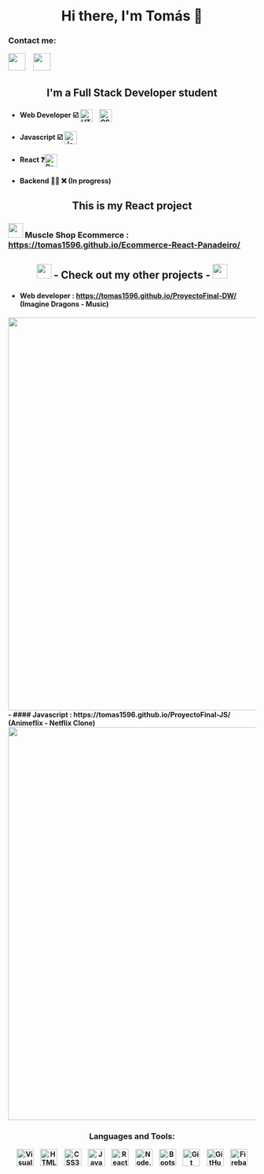 <h1 align=center> Hi there, I'm Tomás 👋 </h1>

### Contact me:
[<img src="https://img.icons8.com/fluency/48/undefined/linkedin.png" width="35px"/>](https://www.linkedin.com/in/tom%C3%A1s-panadeiro)
&nbsp;&nbsp;
[<img src="https://img.icons8.com/fluency/48/undefined/instagram-new.png" width="35px"/>](https://www.instagram.com/tomaspanadeiro/)


## <p align=center><b> I'm a Full Stack Developer student </p>

-  ####  Web Developer ☑️ <img align="center" alt="HTML5" width="26px" src="https://cdn.jsdelivr.net/gh/devicons/devicon/icons/html5/html5-original.svg" style="padding-right:10px;" /> <img align="center" alt="CSS3" width="26px" src="https://cdn.jsdelivr.net/gh/devicons/devicon/icons/css3/css3-original.svg" style="padding-right:10px;" />
- #### Javascript ☑️ <img align="center" alt="JavaScript" width="26px" src="https://cdn.jsdelivr.net/gh/devicons/devicon/icons/javascript/javascript-original.svg" style="padding-right:10px;" />
- #### React ❓<img align="center" alt="React" width="26px" src="https://cdn.jsdelivr.net/gh/devicons/devicon/icons/react/react-original.svg" style="padding-right:10px;" />
- #### Backend 👨‍💻  ❌  (In progress)

## <p align=center><b> This is my React project </p>
### <img src="https://img.icons8.com/plasticine/60/undefined/rocket.png" width="30px"/> Muscle Shop Ecommerce : https://tomas1596.github.io/Ecommerce-React-Panadeiro/

## <p align=center><b> <img src="https://img.icons8.com/emoji/48/undefined/fire.png" width="30px"/> - Check out my other projects - <img src="https://img.icons8.com/emoji/48/undefined/fire.png" width="30px"/> </p>

- #### Web developer : https://tomas1596.github.io/ProyectoFinal-DW/ (Imagine Dragons - Music)
<img src="https://i.ibb.co/X8CGkbj/6db16f32bec7d7b3078b9e7f40b0b452.jpg" width="800px"/>
<br />
- #### Javascript : https://tomas1596.github.io/ProyectoFinal-JS/ (Animeflix - Netflix Clone)
<img src="https://i.ibb.co/mhPwpG3/be491727191cac3f37f62c64b5eca1f5.png" width="800px"/>






 <h3 align=center><b size=0px> Languages and Tools: </h3>

<p align=center>
<img alt="Visual Studio Code" width="35px" src="https://cdn.jsdelivr.net/gh/devicons/devicon/icons/vscode/vscode-original.svg" style="padding-right:10px;" />
<img alt="HTML5" width="35px" src="https://cdn.jsdelivr.net/gh/devicons/devicon/icons/html5/html5-original.svg" style="padding-right:10px;" />
<img alt="CSS3" width="35px" src="https://cdn.jsdelivr.net/gh/devicons/devicon/icons/css3/css3-original.svg" style="padding-right:10px;" />
<img alt="JavaScript" width="35px" src="https://cdn.jsdelivr.net/gh/devicons/devicon/icons/javascript/javascript-original.svg" style="padding-right:10px;" />
<img alt="React" width="35px" src="https://cdn.jsdelivr.net/gh/devicons/devicon/icons/react/react-original.svg" style="padding-right:10px;" />
<img alt="Node.js" width="35px" src="https://cdn.jsdelivr.net/gh/devicons/devicon/icons/nodejs/nodejs-original.svg" style="padding-right:10px;" />
<img alt="Bootstrap" width="35px" src="https://img.icons8.com/color/48/undefined/bootstrap.png" style="padding-right:10px;" />
<img alt="Git" width="35px" src="https://cdn.jsdelivr.net/gh/devicons/devicon/icons/git/git-original.svg" style="padding-right:10px;" />
<img alt="GitHub" width="35px" src="https://user-images.githubusercontent.com/3369400/139448065-39a229ba-4b06-434b-bc67-616e2ed80c8f.png" style="padding-right:10px;" />
<img alt="Firebase" width="35px"  src="https://img.icons8.com/color/48/undefined/firebase.png"/>
</p>

<br />
<br />
